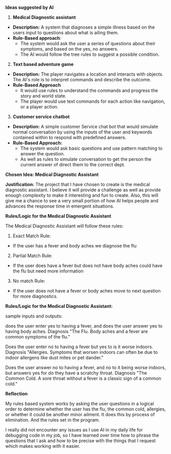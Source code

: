 **Ideas suggested by AI**

1.  **Medical Diagnostic assistant**
-   **Description:** A system that diagnoses a simple illness based on the users input to questions about what is ailing them.
-   **Rule-Based approach**:
    -   The system would ask the user a series of questions about their symptoms, and based on the yes, no answers.
    -   The AI would follow the tree rules to suggest a possible condition.
2.  **Text based adventure game**
-   **Description:** The player navigates a location and interacts with objects. The AI's role is to interpret commands and describe the outcome.
-   **Rule-Based Approach**
    -   It would use rules to understand the commands and progress the story and world state.
    -   The player would use text commands for each action like navigation, or a player action.
3.  **Customer service chatbot**
-   **Description:** A simple customer Service chat bot that would simulate normal conversation by using the inputs of the user and keywords contained within to respond with predefined answers.
-   **Rule-Based Approach:**
    -   The system would ask basic questions and use pattern matching to answer the question.
    -   As well as rules to simulate conversation to get the person the current answer of direct them to the correct dept.

**Chosen Idea: Medical Diagnostic Assistant**

**Justification:** The project that I have chosen to create is the medical diagnostic assistant. I believe it will provide a challenge as well as provide enough complexity to make it interesting and fun to create. Also, this will give me a chance to see a very small portion of how AI helps people and advances the response time in emergent situations.

**Rules/Logic for the Medical Diagnostic Assistant**

The Medical Diagnostic Assistant will follow these rules:

1.  Exact Match Rule:
-   If the user has a fever and body aches we diagnose the flu
2.  Partial Match Rule:
-   If the user does have a fever but does not have body aches could have the flu but need more information
3.  No match Rule:
-   If the user does not have a fever or body aches move to next question for more diagnostics.

**Rules/Logic for the Medical Diagnostic Assistant:**

sample inputs and outputs:

does the user enter yes to having a fever, and does the user answer yes to having body aches. Diagnosis "The Flu. Body aches and a fever are common symptoms of the flu."

Does the user enter no to having a fever but yes to is it worse indoors. Diagnosis "Allergies. Symptoms that worsen indoors can often be due to indoor allergens like dust mites or pet dander."

Does the user answer no to having a fever, and no to it being worse indoors, but answers yes for do they have a scratchy throat. Diagnosis "The Common Cold. A sore throat without a fever is a classic sign of a common cold."

**Reflection**

My rules based system works by asking the user questions in a logical order to determine whether the user has the flu, the common cold, allergies, or whether it could be another minor ailment. It does this by process of elimination. And the rules set in the program.

I really did not encounter any issues as I use AI in my daily life for debugging code in my job, so I have learned over time how to phrase the questions that I ask and how to be precise with the things that I request which makes working with it easier.
